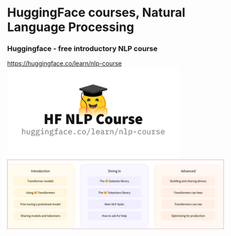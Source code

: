 # HuggingFace courses, Natural Language Processing    

### Huggingface - free introductory NLP course        
https://huggingface.co/learn/nlp-course   
  <img src="./huggingface_nlp.jpg" width=400 align=left alt="huggingface logo" >   
  <img src="./huggingface_chapters.png" width=600 alt="table of chapters" />   


